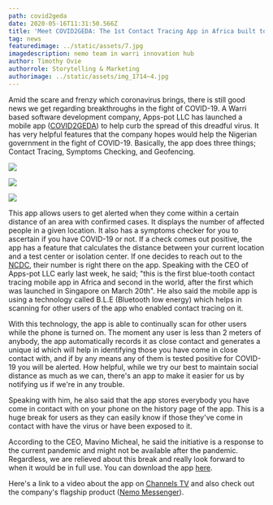 ```yaml
---
path: covid2geda
date: 2020-05-16T11:31:50.566Z
title: 'Meet COVID2GEDA: The 1st Contact Tracing App in Africa built to Fight COVID-19'
tag: news
featuredimage: ../static/assets/7.jpg
imagedescription: nemo team in warri innovation hub
author: Timothy Ovie
authorrole: Storytelling & Marketing
authorimage: ../static/assets/img_1714~4.jpg
---
```

Amid the scare and frenzy which coronavirus brings, there is still good news we get regarding breakthroughs in the fight of COVID-19. A Warri based software development company, Apps-pot LLC has launched a mobile app ([COVID2GEDA](https://www.covid2geda.org)) to help curb the spread of this dreadful virus. It has very helpful features that the company hopes would help the Nigerian government in the fight of COVID-19. Basically, the app does three things; Contact Tracing, Symptoms Checking, and Geofencing.

<div class="img-class">

![](/assets/2.png)

![](/assets/3.png)

![](/assets/6.png)

</div> 

This app allows users to get alerted when they come within a certain distance of an area with confirmed cases. It displays the number of affected people in a given location. It also has a symptoms checker for you to ascertain if you have COVID-19 or not. If a check comes out positive, the app has a feature that calculates the distance between your current location and a test center or isolation center. If one decides to reach out to the [NCDC](https://ncdc.gov.ng/), their number is right there on the app. Speaking with the CEO of Apps-pot LLC early last week, he said; "this is the first blue-tooth contact tracing mobile app in Africa and second in the world, after the first which was launched in Singapore on March 20th". He also said the mobile app is using a technology called B.L.E (Bluetooth low energy) which helps in scanning for other users of the app who enabled contact tracing on it.

With this technology, the app is able to continually scan for other users while the phone is turned on. The moment any user is less than 2 meters of anybody, the app automatically records it as close contact and generates a unique id which will help in identifying those you have come in close contact with, and if by any means any of them is tested positive for COVID-19 you will be alerted.  How helpful, while we try our best to maintain social distance as much as we can,  there's an app to make it easier for us by notifying us if we're in any trouble.

Speaking with him, he also said that the app stores everybody you have come in contact with on your phone on the history page of the app. This is a huge break for users as they can easily know if those they've come in contact with have the virus or have been exposed to it. 

According to the CEO, Mavino Micheal, he said the initiative is a response to the current pandemic and might not be available after the pandemic. Regardless, we are relieved about this break and really look forward to when it would be in full use. You can download the app [here](https://www.covid2geda.org/covid.apk).

Here's a link to a video about the app on [Channels TV](https://youtu.be/AhihCwUo8GU?t=1208) and also check out the company's flagship product ([Nemo Messenger](https://nemo.com.ng)).
